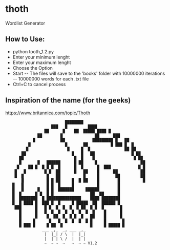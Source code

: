 # thoth
Wordlist Generator
## How to Use:
* python tooth_1.2.py
* Enter your minimum lenght
* Enter your maximum lenght
* Choose the Option
* Start
  -- The files will save to the 'books' folder with 10000000 iterations
  -- 10000000 words for each .txt file
* Ctrl+C to cancel process
          

## Inspiration of the name (for the geeks)
https://www.britannica.com/topic/Thoth
                                                                      
                              ████████                                
                        ███   █         ████                          
                     ██      █    ██  █████ ████ █                    
                  ██        █              ██      ███                
                █           ██            █████████ █   ██            
              █               █       ██          █ ███ █  █          
             █                 █     █  █               ██ ██         
           ██                    █   █   ██                █ ██       
          ██                      █  █    █                 █ ██      
          █       █   ██████      █ ██     █                   ██     
         █    ██ █  █ █ █  █      █  █      █  ███            █ █     
        █   █        █ █  ██      █   ██    █      ██          ██     
        █  █          █   ██          █     █       ██         ██     
           █          █ █ ██     █  █ ██    █        █          █     
       █   █          █ █  █     █          █        █                
       █   █      █   █ █  ███████     ██████        █                
       █  █      █ █  █ █                ██  ██      █                
       █  ████████  █ ███████████████    ████ ████████                
       █  █ ████ █  ███ █  █     █ █████  ██  ██████ █                
        ███      █   █ █  █  █  █  █ ██  █ █  █       █               
          █      █   █  █  █  █  █  █  █  █    █      █               
          █      █    █  ██  █  █ █  █   ██    █      █               
          █     █      █   █  █  █  █  █ █     █       █              
          █ ███ █     █ ██  █            █     █ █████ █ 
                    ___ _,_  _, ___ _,_
                     |  |_| / \  |  |_|
                     |  | | \ /  |  | |
                     ~  ~ ~  ~   ~  ~ ~ V1.2            
